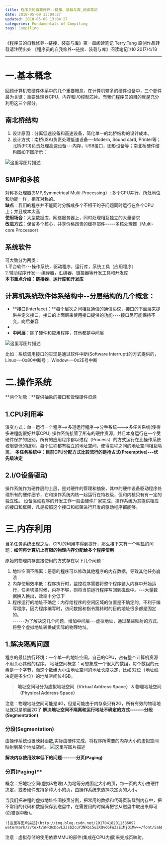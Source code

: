 ```yaml
---
title: 程序员的自我修养--链接、装载与库_阅读笔记
date: 2018-05-09 13:04:27
updated: 2018-05-09 13:04:27
categories: Fundamentals of Compiling
tags: Compiling
---
```


《程序员的自我修养--链接、装载与库》第一章阅读笔记
Terry.Tang 原创作品转载请注明出处 《程序员的自我修养--链接、装载与库》阅读笔记1/10
2017/4/18

-------------------
#  一.基本概念
回顾计算机软硬件体系中的几个重要概念，在计算机繁多的硬件设备中，三个部件最为关键：重要处理器CPU、内存和I/0控制芯片。而我们程序员的目的就是充分利用这三个部分。
<!-- more -->
## **南北桥结构**
1. 设计原因：分离低速设备和高速设备，简化单一的北桥结构的设计成本。
2. 设计方式：南桥(ISA)负责处理低速设备---Modern, Sound card, Printer等；北桥(PCI)负责处理高速设备---内存，USB接口，图形设备等；南北桥硬件结构图如下图所示：

![这里写图片描述](http://img.blog.csdn.net/20170418113117265?watermark/2/text/aHR0cDovL2Jsb2cuY3Nkbi5uZXQvdGFuZzE1MjQ1Mw==/font/5a6L5L2T/fontsize/400/fill/I0JBQkFCMA==/dissolve/70/gravity/SouthEast)

## **SMP和多核**
对称多处理器(SMP,Symmetrical Multi-Processing）: 多个CPU并行，所处地位和功能一样，相互对称的。  
**缺点**：我们的程序并不能同时分解成多个不相干的子问题同时运行在各个CPU上；并且成本太高  
**使用场合**：大型数据库，网络服务器上，同时处理相互独立的大量请求  
**改进方式**：保留多个核心，共享价格昂贵的缓存部件-----多核处理器（Multi-core Processor）  

## **系统软件**
可大致分为两类：  
1.平台软件---操作系统，驱动程序，运行库，系统工具（应用程序）  
2.辅助程序开发---编译器，汇编器，链接器等开发工具和开发库  
**本书重点介绍：链接器，运行库和开发库**

## 计算机系统软件体系结构中--分层结构的几个概念：
- **接口(Interface)：**每个层次之间相互通信的通信协议，接口的下面层来提供并定义接口，接口的上面层来使用接口提供的功能----接口尽可能保持不变，向后兼容  
-
- **中间层**：除了硬件和应用程序，其他都是中间层

![这里写图片描述](http://img.blog.csdn.net/20170418115137592?watermark/2/text/aHR0cDovL2Jsb2cuY3Nkbi5uZXQvdGFuZzE1MjQ1Mw==/font/5a6L5L2T/fontsize/400/fill/I0JBQkFCMA==/dissolve/70/gravity/SouthEast)

比如：系统调用接口的实现是通过软件中断(Software Interrupt)的方式提供的，Linux---0x80中断号； Window---0x2E号中断

# 二.操作系统
**两个功能：**提供抽象的接口和管理硬件资源

## **1.CPU利用率**
演变方式：单一运行一个程序-->多道运行程序-->分手系统--->多任务系统(使得多进程能很好共享CPU)
操作系统接管了所有的硬件资源，并且本身运行在一个受硬件保护的级别。所有的应用程序都以进程（Process）的方式运行在比操作系统权限更低的级别，每个进程都有独立的地址空间，使得进程之间的地址空间相互隔离。
**多任务系统中：目前CPU分配方式比较流行的是抢占式(Preemptive)---优先级决定**

## **2.I/O设备驱动**
操作系统作为硬件层的上层，是对硬件的管理和抽象，其中的硬件设备驱动程序处理所有的硬件细节，它和操作系统内核一起运行在特权级，但和内核只有有一定的独立性。
设备驱动程序的开发工作一般由硬件厂家完成，操作系统为其提供相应的接口和框架，凡是按照这个接口和框架进行开发的驱动程序都能够。  

# 三.内存利用

当多任务系统出现之后，CPU的利用率得到提升，那么接下来有一个明显的问题：**如何将计算机上有限的物理内存分配给多个程序使用**  

原始的物理内存直接使用的方式存在以下几个问题：
1. 地址空间不隔离：恶意的程序可以修改其他程序的内存数据，导致其他任务崩溃
2. 内存使用效率低：程序执行时，监控程序需要将整个程序装入内存中开始运行，任务切换时候，内存不够，则将当前运行程序写回到磁盘中。---大量数据换入换出，效率十分低下
3. 程序运行的地址不确定：内存给程序的空闲区域的位置是不确定的，不利于编写程序，因为程序编写时，访问数据和指令跳转时的目的地址很多都是固定的。  
------为了解决这几个问题，增加中间层---虚拟地址，通过某些映射的方式，将整个虚拟地址转换成实际的物理地址。

## **1.解决隔离问题**
程序的最佳执行环境：一个单一的地址空间，自己的CPU，占有整个计算机资源不用关心其他的程序。
地址空间概念：可想象成一个很大的数组，每个数组的元素是一个字节，而这个数组大小由地址空间的地址长度决定，比如32位（地址线决定是多少位）的地址空间位4GB。  
> **地址空间可分为虚拟地址空间（Virtual Address Space） & 物理地址空间（Physical Address Space）**  

注意：物理地址空间可能是4G，但是可能由于内存条只有2G，所有有效的物理地址就只是前面2G了
**解决地址空间不隔离和运行地址不确定的方式-------分段(Segmentation)**

### **分段(Segmentation)**  
由操作系统设置映射函数,实际由硬件完成，将程序所需要的内存大小的虚拟空间映射到某个地址空间。
	![这里写图片描述](http://img.blog.csdn.net/20170418200253207?watermark/2/text/aHR0cDovL2Jsb2cuY3Nkbi5uZXQvdGFuZzE1MjQ1Mw==/font/5a6L5L2T/fontsize/400/fill/I0JBQkFCMA==/dissolve/70/gravity/SouthEast)

**解决内存使用效率低下的问题-------分页(Paging)**
### 分页(Paging)**
概念：把地址空间(虚拟&物理)人为地等分成固定大小的页，每一页的大小由硬件决定，或者硬件支持多种大小的页，由操作系统来选择决定页的大小。  

当我们把进程的虚拟地址空间按页分割，把常用的数据和代码页装载到内存中，把不常用的代码和数据保存到磁盘中，在需要用的时候再把它从磁盘中取出来即可(页错误中断)。

	![这里写图片描述](http://img.blog.csdn.net/20170418201138609?watermark/2/text/aHR0cDovL2Jsb2cuY3Nkbi5uZXQvdGFuZzE1MjQ1Mw==/font/5a6L5L2T/fontsize/400/fill/I0JBQkFCMA==/dissolve/70/gravity/SouthEast)
注意：虚拟存储的使用依靠MMU的部件(集成在CPU内部)来完成页映射。

